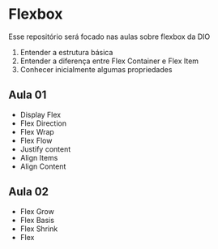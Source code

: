 # Flexbox

Esse repositório será focado nas aulas sobre flexbox da DIO

1. Entender a estrutura básica
2. Entender a diferença entre Flex Container e Flex Item
3. Conhecer inicialmente algumas propriedades


## Aula 01

- Display Flex
- Flex Direction
- Flex Wrap
- Flex Flow
- Justify content
- Align Items
- Align Content

## Aula 02

- Flex Grow
- Flex Basis
- Flex Shrink
- Flex
